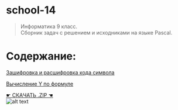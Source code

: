 # school-14
>Информатика 9 класс.  
Сборник задач с решением и исходниками на языке Pascal.

# Содержание:  
[Зашифровка и расшифровка кода символа](https://github.com/ialeksii/school-14/tree/main/%D0%97%D0%B0%D1%88%D0%B8%D1%84%D1%80%D0%BE%D0%B2%D0%BA%D0%B0%20%D0%B8%20%D1%80%D0%B0%D1%81%D1%88%D0%B8%D1%84%D1%80%D0%BE%D0%B2%D0%BA%D0%B0%20%D0%BA%D0%BE%D0%B4%D0%B0%20%D1%81%D0%B8%D0%BC%D0%B2%D0%BE%D0%BB%D0%B0)

[Вычисление Y по формуле](https://github.com/ialeksii/school-14/tree/main/%D0%92%D1%8B%D1%87%D0%B8%D1%81%D0%BB%D0%B5%D0%BD%D0%B8%D0%B5%20Y%20%D0%BF%D0%BE%20%D1%84%D0%BE%D1%80%D0%BC%D1%83%D0%BB%D0%B5)
  
[☛ СКАЧАТЬ .ZIP ☚](https://github.com/ialeksii/school-14/archive/main.zip)  
![alt text](https://yandex.ru/images/touch/search?text=pascal&source=tabbar&p=1&pos=25&rpt=simage&img_url=https%3A%2F%2Fsun9-53.userapi.com%2Fc540102%2Fv540102175%2F26646%2FcXzPi8f7yHY.jpg&ts=1606476223286)
